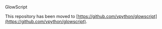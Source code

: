 GlowScript

This repository has been moved to [https://github.com/vpython/glowscript](https://github.com/vpython/glowscript).

